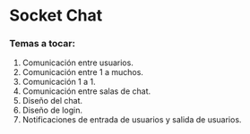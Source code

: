 # Socket Chat

### **Temas a tocar:**
1. Comunicación entre usuarios.
2. Comunicación entre 1 a muchos.
3. Comunicación 1 a 1.
4. Comunicación entre salas de chat.
5. Diseño del chat.
6. Diseño de login.
7. Notificaciones de entrada de usuarios y salida de usuarios.